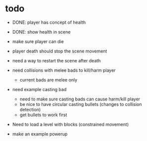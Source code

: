 
# todo

- DONE: player has concept of health
- DONE: show health in scene

- make sure player can die
- player death should stop the scene movement
- need a way to restart the scene after death

- need collisions with melee bads to kill/harm player
    - current bads are melee only

- need example casting bad
    - need to make sure casting bads can cause harm/kill player
    - be nice to have circular casting bullets (changes to collision detection)
    - get bullets to work first
    
- Need to load a level with blocks (constrained movement)

- make an example powerup



